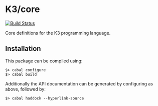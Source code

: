 K3/core
=======
[![Build Status](https://travis-ci.org/DaMSL/K3-Core.svg?branch=master)](https://travis-ci.org/DaMSL/K3-Core)

Core definitions for the K3 programming language.

Installation
------------

This package can be compiled using:

    $> cabal configure
    $> cabal build

Additionally the API documentation can be generated by configuring as above,
followed by:

    $> cabal haddock --hyperlink-source
